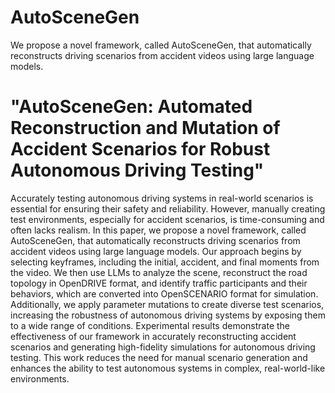 # AutoSceneGen
We propose a novel framework, called AutoSceneGen, that automatically reconstructs driving scenarios from accident videos using large language models.


# "AutoSceneGen: Automated Reconstruction and Mutation of Accident Scenarios for Robust Autonomous Driving Testing"

Accurately testing autonomous driving systems in real-world scenarios is essential for ensuring their safety and reliability. However, manually creating test environments, especially for accident scenarios, is time-consuming and often lacks realism. In this paper, we propose a novel framework, called AutoSceneGen, that automatically reconstructs driving scenarios from accident videos using large language models. Our approach begins by selecting keyframes, including the initial, accident, and final moments from the video. We then use LLMs to analyze the scene, reconstruct the road topology in OpenDRIVE format, and identify traffic participants and their behaviors, which are converted into OpenSCENARIO format for simulation. Additionally, we apply parameter mutations to create diverse test scenarios, increasing the robustness of autonomous driving systems by exposing them to a wide range of conditions. Experimental results demonstrate the effectiveness of our framework in accurately reconstructing accident scenarios and generating high-fidelity simulations for autonomous driving testing. This work reduces the need for manual scenario generation and enhances the ability to test autonomous systems in complex, real-world-like environments.




